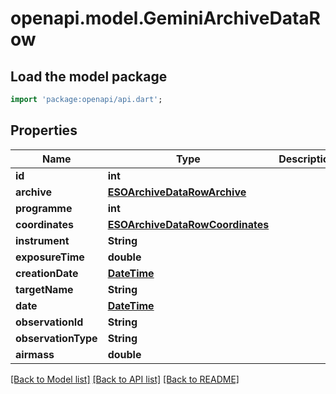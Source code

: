 # openapi.model.GeminiArchiveDataRow

## Load the model package
```dart
import 'package:openapi/api.dart';
```

## Properties
Name | Type | Description | Notes
------------ | ------------- | ------------- | -------------
**id** | **int** |  | 
**archive** | [**ESOArchiveDataRowArchive**](ESOArchiveDataRowArchive.md) |  | 
**programme** | **int** |  | 
**coordinates** | [**ESOArchiveDataRowCoordinates**](ESOArchiveDataRowCoordinates.md) |  | 
**instrument** | **String** |  | 
**exposureTime** | **double** |  | 
**creationDate** | [**DateTime**](DateTime.md) |  | 
**targetName** | **String** |  | [optional] 
**date** | [**DateTime**](DateTime.md) |  | [optional] 
**observationId** | **String** |  | [optional] 
**observationType** | **String** |  | [optional] 
**airmass** | **double** |  | [optional] 

[[Back to Model list]](../README.md#documentation-for-models) [[Back to API list]](../README.md#documentation-for-api-endpoints) [[Back to README]](../README.md)


